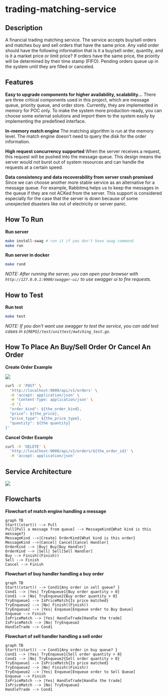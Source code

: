 # trading-matching-service

## Description
A financial trading matching service. The service accepts buy/sell orders and matches buy and sell orders that have the same price. Any valid order should have the following information that is it a buy/sell order, quantity, and is it a market price or limit price? If orders have the same price, the priority will be determined by their time stamp (FIFO). Pending orders queue up in the system until they are filled or canceled.

## Features
**Easy to upgrade components for higher availability, scalability...**
There are three critical components used in this project, which are message queue, priority queue, and order store. Currently, they are implemented in memory for POC only. To make the system more production-ready, you can choose some external solutions and import them to the system easily by implementing the predefined interface.

**In-memory match engine**
The matching algorithm is run at the memory level. The match engine doesn't need to query the disk for the order information.

**High request concurrency supported**
When the server receives a request, this request will be pushed into the message queue. This design means the server would not burst out of system resources and can handle the requests at a certain speed.

**Data consistency and data recoverability from server crash promised**
Since we can choose another more stable service as an alternative for a message queue. For example, Rabbitmq helps us to keep the messages in the queue if they are not ACKed from the server. This support is considered especially for the case that the server is down because of some unexpected disasters like out of electricity or server panic.

## How To Run

**Run server**
``` bash
make install-swag # run it if you don't have swag command.
make run
```

**Run server in docker**
``` bash
make rund
```

*NOTE: After running the server, you can open your browser with `http://127.0.0.1:9000/swagger-ui/` to use swagger ui to fire requests.*

## How to Test

**Run test**
``` bash
make test
```

*NOTE: If you don't want use swagger to test the service, you can add test cases in `${REPO}/test/unittest/matching_test.go`.*

## How To Place An Buy/Sell Order Or Cancel An Order

**Create Order Example**

![](https://i.imgur.com/9tRJBxC.png)

``` bash
curl -X 'POST' \
  'http://localhost:9000/api/v1/orders' \
  -H 'accept: application/json' \
  -H 'Content-Type: application/json' \
  -d '{
  "order_kind": ${the_order_kind},
  "price": ${the_price},
  "price_type": ${the_price_type},
  "quantity": ${the quantity}
}'
```

**Cancel Order Example**
``` bash
curl -X 'DELETE' \
  'http://localhost:9000/api/v1/orders/${the_order_id}' \
  -H 'accept: application/json'
```

## Service Architecture

![](https://i.imgur.com/kouuZIo.png)



## Flowcharts

**Flowchart of match engine handling a message**
``` mermaid
graph TB
Start((start)) --> Pull
Pull[Pull a message from queue] --> MessageKind{What kind is this message?}
MessageKind -->|Create| OrderKind{What kind is this order}
MessageKind -->|Cancel| Cancel[Cancel Handler]
OrderKind --> |Buy| Buy[Buy Handler]
OrderKind --> |Sell| Sell[Sell Handler]
Buy --> Finish((Finish))
Sell --> Finish
Cancel --> Finish
```
**Flowchart of buy handler handling a buy order**
``` mermaid
graph TB
Start((start)) --> Cond1{Any order in sell queue? }
Cond1 --> |Yes| TryEnqueue1{Buy order quantity > 0}
Cond1 --> |No| TryEnqueue2{Buy order quantity > 0}
TryEnqueue1 --> IsPriceMatch{Is price matched}
TryEnqueue2 --> |No| Finish((Finish))
TryEnqueue2 --> |Yes| Enqueue[Enqueue order to Buy Queue]
Enqueue --> Finish
IsPriceMatch --> |Yes| HandleTrade[Handle the trade]
IsPriceMatch --> |No| TryEnqueue2
HandleTrade --> Cond1
```

**Flowchart of sell handler handling a sell order**
``` mermaid
graph TB
Start((start)) --> Cond1{Any order in buy queue? }
Cond1 --> |Yes| TryEnqueue1{Sell order quantity > 0}
Cond1 --> |No| TryEnqueue2{Sell order quantity > 0}
TryEnqueue1 --> IsPriceMatch{Is price matched}
TryEnqueue2 --> |No| Finish((Finish))
TryEnqueue2 --> |Yes| Enqueue[Enqueue order to Sell Queue]
Enqueue --> Finish
IsPriceMatch --> |Yes| HandleTrade[Handle the trade]
IsPriceMatch --> |No| TryEnqueue2
HandleTrade --> Cond1
```
